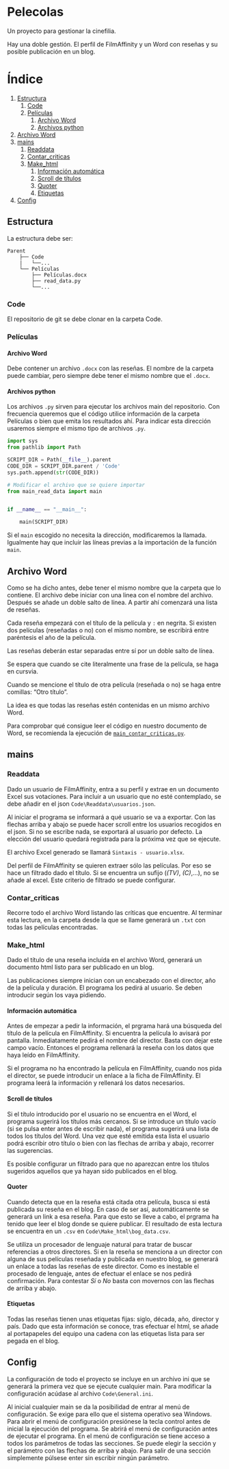 # Pelecolas

Un proyecto para gestionar la cinefilia.

Hay una doble gestión.
El perfil de FilmAffinity y un Word con reseñas y su posible publicación en un blog.

# Índice
1. [Estructura](#Estructura)
    1. [Code](#Code)
    2. [Películas](#Películas)
        1. [Archivo Word](##Archivo-Word)
        2. [Archivos python](#Archivos-python)
2. [Archivo Word](##Archivo-Word)
3. [mains](#mains)
    1. [Readdata](#readdata)
    2. [Contar_criticas](#Contar-criticas)
    3. [Make_html](#Make_html)
        1. [Información automática](#Información-automática)
        2. [Scroll de títulos](#Scroll-de-títulos)
        3. [Quoter](#Quoter)
        4. [Etiquetas](#Etiquetas)
4. [Config](#Config)

## Estructura

La estructura debe ser:

```
Parent
    ├── Code
    |   └──...
    └── Películas
        ├── Películas.docx
        ├── read_data.py
        └──...
```

### Code

El repositorio de git se debe clonar en la carpeta Code.

### Películas

#### Archivo Word

Debe contener un archivo `.docx` con las reseñas.
El nombre de la carpeta puede cambiar, pero siempre debe tener el mismo nombre que el `.docx`.

#### Archivos python

Los archivos `.py` sirven para ejecutar los archivos main del repositorio.
Con frecuencia queremos que el código utilice información de la carpeta Películas o bien que emita los resultados ahí.
Para indicar esta dirección usaremos siempre el mismo tipo de archivos `.py`.

```python
import sys
from pathlib import Path

SCRIPT_DIR = Path(__file__).parent
CODE_DIR = SCRIPT_DIR.parent / 'Code'
sys.path.append(str(CODE_DIR))

# Modificar el archivo que se quiere importar
from main_read_data import main


if __name__ == "__main__":

    main(SCRIPT_DIR)
```

Si el `main` escogido no necesita la dirección, modificaremos la llamada.
Igualmente hay que incluir las líneas previas a la importación de la función `main`.

## Archivo Word

Como se ha dicho antes, debe tener el mismo nombre que la carpeta que lo contiene.
El archivo debe iniciar con una linea con el nombre del archivo.
Después se añade un doble salto de línea.
A partir ahí comenzará una lista de reseñas.

Cada reseña empezará con el título de la película y `:` en negrita.
Si existen dos películas (reseñadas o no) con el mismo nombre, se escribirá entre paréntesis el año de la película.

Las reseñas deberán estar separadas entre sí por un doble salto de línea.

Se espera que cuando se cite literalmente una frase de la película, se haga en cursvia.

Cuando se mencione el título de otra película (reseñada o no) se haga entre comillas: “Otro título”.

La idea es que todas las reseñas estén contenidas en un mismo archivo Word.

Para comprobar qué consigue leer el código en nuestro documento de Word, se recomienda la ejecución de [`main_contar_criticas.py`](#Contar_criticas).

## mains

### Readdata

Dado un usuario de FilmAffinity, entra a su perfil y extrae en un documento Excel sus votaciones.
Para incluir a un usuario que no esté contemplado, se debe añadir en el json `Code\Readdata\usuarios.json`.

Al iniciar el programa se informará a qué usuario se va a exportar.
Con las flechas arriba y abajo se puede hacer scroll entre los usuarios recogidos en el json.
Si no se escribe nada, se exportará al usuario por defecto.
La elección del usuario quedará registrada para la próxima vez que se ejecute.

El archivo Excel generado se llamará `Sintaxis - usuario.xlsx`.

Del perfil de FilmAffinity se quieren extraer sólo las películas.
Por eso se hace un filtrado dado el título.
Si se encuentra un sufijo (_(TV)_, _(C)_,...), no se añade al excel.
Este criterio de filtrado se puede configurar.

### Contar_criticas

Recorre todo el archivo Word listando las críticas que encuentre.
Al terminar esta lectura, en la carpeta desde la que se llame generará un `.txt` con todas las películas encontradas.

### Make_html

Dado el título de una reseña incluída en el archivo Word, generará un documento html listo para ser publicado en un blog.

Las publicaciones siempre inician con un encabezado con el director, año de la película y duración.
El programa los pedirá al usuario.
Se deben introducir según los vaya pidiendo.

#### Información automática

Antes de empezar a pedir la información, el prgrama hará una búsqueda del título de la película en FilmAffinity.
Si encuentra la película lo avisará por pantalla.
Inmediatamente pedirá el nombre del director.
Basta con dejar este campo vacío.
Entonces el programa rellenará la reseña con los datos que haya leído en FilmAffinity.

Si el programa no ha encontrado la película en FilmAffinity, cuando nos pida el director, se puede introducir un enlace a la ficha de FilmAffinity.
El programa leerá la información y rellenará los datos necesarios.

#### Scroll de títulos

Si el título introducido por el usuario no se encuentra en el Word, el programa sugerirá los títulos más cercanos.
Si se introduce un título vacío (si se pulsa enter antes de escribir nada), el programa sugerirá una lista de todos los títulos del Word.
Una vez que esté emitida esta lista el usuario podrá escribir otro título o bien con las flechas de arriba y abajo, recorrer las sugerencias.

Es posible configurar un filtrado para que no aparezcan entre los títulos sugeridos aquellos que ya hayan sido publicados en el blog.

#### Quoter

Cuando detecta que en la reseña está citada otra película, busca si está publicada su reseña en el blog.
En caso de ser así, automáticamente se generará un link a esa reseña.
Para que esto se lleve a cabo, el prgrama ha tenido que leer el blog donde se quiere publicar.
El resultado de esta lectura se encuentra en un `.csv` en `Code\Make_html\bog_data.csv`.

Se utiliza un procesador de lenguaje natural para tratar de buscar referencias a otros directores.
Si en la reseña se menciona a un director con alguna de sus películas reseñada y publicada en nuestro blog, se generará un enlace a todas las reseñas de este director.
Como es inestable el procesado de lenguaje, antes de efectuar el enlace se nos pedirá confirmación.
Para contestar _Sí_ o _No_ basta con movernos con las flechas de arriba y abajo.

#### Etiquetas

Todas las reseñas tienen unas etiquetas fijas: siglo, década, año, director y país.
Dado que esta información se conoce, tras efectuar el html, se añade al portapapeles del equipo una cadena con las etiquetas lista para ser pegada en el blog.

## Config

La configuración de todo el proyecto se incluye en un archivo ini que se generará la primera vez que se ejecute cualquier main.
Para modificar la configuración acúdase al archivo `Code\General.ini`.

Al inicial cualquier main se da la posibilidad de entrar al menú de configuración.
Se exige para ello que el sistema operativo sea Windows.
Para abrir el menú de configuración presiónese la tecla control antes de inicial la ejecución del programa.
Se abrirá el menú de configuración antes de ejecutar el programa.
En el menú de configuración se tiene acceso a todos los parámetros de todas las secciones.
Se puede elegir la sección y el parámetro con las flechas de arriba y abajo.
Para salir de una sección simplemente púlsese enter sin escribir ningún parámetro.
